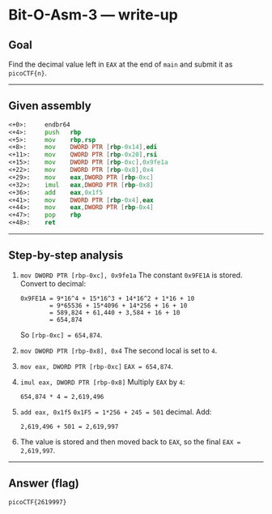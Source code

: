 # Bit-O-Asm-3 — write-up

## Goal

Find the decimal value left in `EAX` at the end of `main` and submit it as `picoCTF{n}`.

---

## Given assembly

```asm
<+0>:     endbr64 
<+4>:     push   rbp
<+5>:     mov    rbp,rsp
<+8>:     mov    DWORD PTR [rbp-0x14],edi
<+11>:    mov    QWORD PTR [rbp-0x20],rsi
<+15>:    mov    DWORD PTR [rbp-0xc],0x9fe1a
<+22>:    mov    DWORD PTR [rbp-0x8],0x4
<+29>:    mov    eax,DWORD PTR [rbp-0xc]
<+32>:    imul   eax,DWORD PTR [rbp-0x8]
<+36>:    add    eax,0x1f5
<+41>:    mov    DWORD PTR [rbp-0x4],eax
<+44>:    mov    eax,DWORD PTR [rbp-0x4]
<+47>:    pop    rbp
<+48>:    ret
```

---

## Step-by-step analysis

1. `mov DWORD PTR [rbp-0xc], 0x9fe1a`
   The constant `0x9FE1A` is stored. Convert to decimal:

   ```
   0x9FE1A = 9*16^4 + 15*16^3 + 14*16^2 + 1*16 + 10
           = 9*65536 + 15*4096 + 14*256 + 16 + 10
           = 589,824 + 61,440 + 3,584 + 16 + 10
           = 654,874
   ```

   So `[rbp-0xc] = 654,874`.

2. `mov DWORD PTR [rbp-0x8], 0x4`
   The second local is set to `4`.

3. `mov eax, DWORD PTR [rbp-0xc]`
   `EAX = 654,874`.

4. `imul eax, DWORD PTR [rbp-0x8]`
   Multiply `EAX` by `4`:

   ```
   654,874 * 4 = 2,619,496
   ```

5. `add eax, 0x1f5`
   `0x1F5 = 1*256 + 245 = 501` decimal. Add:

   ```
   2,619,496 + 501 = 2,619,997
   ```

6. The value is stored and then moved back to `EAX`, so the final `EAX = 2,619,997`.

---

## Answer (flag)

```
picoCTF{2619997}
```
